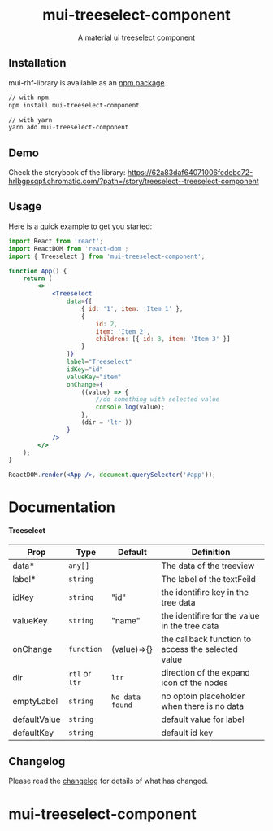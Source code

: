 <!-- markdownlint-disable-next-line -->

<h1 align="center">mui-treeselect-component</h1>

<div align="center">
A material ui treeselect component
</div>

## Installation

mui-rhf-library is available as an [npm package](https://www.npmjs.com/package/mui-treeselect).

```sh
// with npm
npm install mui-treeselect-component

// with yarn
yarn add mui-treeselect-component
```

## Demo

Check the storybook of the library: https://62a83daf64071006fcdebc72-hrlbgpsqpf.chromatic.com/?path=/story/treeselect--treeselect-component

## Usage

Here is a quick example to get you started:

```jsx
import React from 'react';
import ReactDOM from 'react-dom';
import { Treeselect } from 'mui-treeselect-component';

function App() {
    return (
        <>
            <Treeselect
                data={[
                    { id: '1', item: 'Item 1' },
                    {
                        id: 2,
                        item: 'Item 2',
                        children: [{ id: 3, item: 'Item 3' }]
                    }
                ]}
                label="Treeselect"
                idKey="id"
                valueKey="item"
                onChange={
                    ((value) => {
                        //do something with selected value
                        console.log(value);
                    },
                    (dir = 'ltr'))
                }
            />
        </>
    );
}

ReactDOM.render(<App />, document.querySelector('#app'));
```

# Documentation

#### Treeselect

| Prop         | Type           | Default         | Definition                                         |
| ------------ | -------------- | --------------- | -------------------------------------------------- |
| data\*       | `any[]`        |                 | The data of the treeview                           |
| label\*      | `string`       |                 | The label of the textFeild                         |
| idKey        | `string`       | "id"            | the identifire key in the tree data                |
| valueKey     | `string`       | "name"          | the identifire for the value in the tree data      |
| onChange     | `function`     | (value)=>{}     | the callback function to access the selected value |
| dir          | `rtl` or `ltr` | `ltr`           | direction of the expand icon of the nodes          |
| emptyLabel   | `string`       | `No data found` | no optoin placeholder when there is no data        |
| defaultValue | `string`       |                 | default value for label                            |
| defaultKey   | `string`       |                 | default id key                                     |

## Changelog

Please read the [changelog](https://github.com/dashty94/mui-treeselect/releases) for details of what has changed.

# mui-treeselect-component
